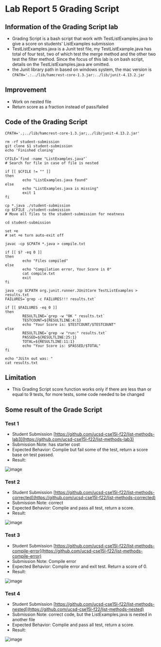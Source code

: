 # Lab Report 5 Grading Script
## Information of the Grading Script lab
- Grading Script is a bash script that work with TestListExamples.java to give a score on students' ListExamples submission
- TestListExamples.java is a Junit test file, my TestListExample.java has total of four test, two of which test the merge method and the other two test the filter method. Since the focus of this lab is on bash script, details on the TestListExamples.java are omitted.
- the Junit library path in based on windows system, the mac version is `CPATH='.:../lib/hamcrest-core-1.3.jar:../lib/junit-4.13.2.jar`
## Improvement
- Work on nested file
- Return score as a fraction instead of pass/failed

## Code of the Grading Script
```
CPATH='.;../lib/hamcrest-core-1.3.jar;../lib/junit-4.13.2.jar'

rm -rf student-submission
git clone $1 student-submission
echo 'Finished cloning'

CFILE=`find -name "ListExamples.java"`
# Search for file in case of file is nested

if [[ $CFILE != "" ]]
then
        echo "ListExamples.java found"
else
        echo "ListExamples.java is missing"
        exit 1
fi

cp *.java ./student-submission
cp $CFILE ./student-submission
# Move all files to the student-submission for neatness

cd student-submission

set +e 
# set +e turn auto-exit off

javac -cp $CPATH *.java > compile.txt

if [[ $? -eq 0 ]]
then
        echo "Files compiled"
else
        echo "Compilation error, Your Score is 0"
        cat compile.txt
        exit
fi

java -cp $CPATH org.junit.runner.JUnitCore TestListExamples > results.txt
FAILURES=`grep -c FAILURES!!! results.txt`

if [[ $FAILURES -eq 0 ]]
then
        RESULTLINE=`grep -w "OK " results.txt`
        TESTCOUNT=${RESULTLINE:4:1}
        echo "Your Score is: $TESTCOUNT/$TESTCOUNT"
else
        RESULTLINE=`grep -w "run:" results.txt`
        PASSED=${RESULTLINE:25:1}
        TOTAL=${RESULTLINE:11:1}
        echo "Your Score is: $PASSED/$TOTAL"
fi

echo "JUitn out was: "
cat results.txt
```
## Limitation
- This Grading Script score function works only if there are less than or equal to 9 tests, for more tests, some code needed to be changed
## Some result of the Grade Script
### Test 1

- Student Submission [https://github.com/ucsd-cse15l-f22/list-methods-lab3](https://github.com/ucsd-cse15l-f22/list-methods-lab3)
- Submission Note: has starter cost
- Expected Behavior: Complie but fail some of the test, return a score base on test passed.
- Result:

![image](https://user-images.githubusercontent.com/115119572/224884932-f04e3c38-4411-4fb2-8a32-8231e9cddabf.png)
### Test 2
- Student Submission [https://github.com/ucsd-cse15l-f22/list-methods-corrected](https://github.com/ucsd-cse15l-f22/list-methods-corrected)
- Submission Note: correct
- Expected Behavior: Complie and pass all test, return a score.
- Result:

![image](https://user-images.githubusercontent.com/115119572/224885441-aba34c63-d061-4a3b-a5f2-109276394b7e.png)
### Test 3
- Student Submission [https://github.com/ucsd-cse15l-f22/list-methods-compile-error](https://github.com/ucsd-cse15l-f22/list-methods-compile-error)
- Submission Note: Compile error
- Expected Behavior: Complie error and exit test. Return a score of 0.
- Result:

![image](https://user-images.githubusercontent.com/115119572/224885846-ccc407f9-fb30-49e6-986f-59855f15405c.png)
### Test 4
- Student Submission [https://github.com/ucsd-cse15l-f22/list-methods-nested](https://github.com/ucsd-cse15l-f22/list-methods-nested)
- Submission Note: correct code, but the ListExamples.java is nested in another file
- Expected Behavior: Complie and pass all test, return a score.
- Result:

![image](https://user-images.githubusercontent.com/115119572/224886271-91ccc661-68dd-4c2c-83fc-ae83e875fc41.png)




